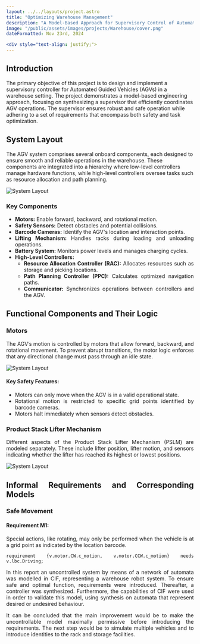 ```yaml
---
layout: ../../layouts/project.astro
title: "Optimizing Warehouse Management"
description: "A Model-Based Approach for Supervisory Control of Automated Guided Vehicles (AGVs)"
image: "/public/assets/images/projects/Warehouse/cover.png"
dateFormatted: Nov 23rd, 2024

<div style="text-align: justify;">
---
```

## Introduction

The primary objective of this project is to design and implement a supervisory controller for Automated Guided Vehicles (AGVs) in a warehouse setting. The project demonstrates a model-based engineering approach, focusing on synthesizing a supervisor that efficiently coordinates AGV operations. The supervisor ensures robust and safe operation while adhering to a set of requirements that encompass both safety and task optimization.

## System Layout

The AGV system comprises several onboard components, each designed to ensure smooth and reliable operations in the warehouse. These components are integrated into a hierarchy where low-level controllers manage hardware functions, while high-level controllers oversee tasks such as resource allocation and path planning.
</div>

<div class="flex justify-center my-8">
  <img 
    src="/assets/images/projects/Warehouse/Syslayout.png" 
    alt="System Layout" 
    class="max-w-full h-auto rounded-lg"
  />
</div>

<div style="text-align: justify;">

### Key Components
- **Motors:** Enable forward, backward, and rotational motion.
- **Safety Sensors:** Detect obstacles and potential collisions.
- **Barcode Cameras:** Identify the AGV's location and interaction points.
- **Lifting Mechanism:** Handles racks during loading and unloading operations.
- **Battery System:** Monitors power levels and manages charging cycles.
- **High-Level Controllers:**
  - **Resource Allocation Controller (RAC):** Allocates resources such as storage and picking locations.
  - **Path Planning Controller (PPC):** Calculates optimized navigation paths.
  - **Communicator:** Synchronizes operations between controllers and the AGV.

## Functional Components and Their Logic

### Motors
The AGV’s motion is controlled by motors that allow forward, backward, and rotational movement. To prevent abrupt transitions, the motor logic enforces that any directional change must pass through an idle state.

</div>

<div class="flex justify-center my-8">
  <img 
    src="/assets/images/projects/Warehouse/Motormodel.png" 
    alt="System Layout" 
    class="max-w-full h-auto rounded-lg"
  />
</div>


<div style="text-align: justify;">

#### Key Safety Features:
- Motors can only move when the AGV is in a valid operational state.
- Rotational motion is restricted to specific grid points identified by barcode cameras.
- Motors halt immediately when sensors detect obstacles.

### Product Stack Lifter Mechanism
Different aspects of the Product Stack Lifter Mechanism (PSLM) are modeled separately. These include lifter position, lifter motion, and sensors indicating whether the lifter has reached its highest or lowest positions.
</div>

<div class="flex justify-center my-8">
  <img 
    src="/assets/images/projects/Warehouse/PSLM.png" 
    alt="System Layout" 
    class="max-w-full h-auto rounded-lg "
  />
</div>

<div style="text-align: justify;">

## Informal Requirements and Corresponding Models

### Safe Movement
#### Requirement M1:
Special actions, like rotating, may only be performed when the vehicle is at a grid point as indicated by the location barcode.

```cif
requirement {v.motor.CW.c_motion, v.motor.CCW.c_motion} needs v.lbc.Driving;
````
In this report an uncontrolled system by means of a network of automata was modelled in CIF, representing a warehouse robot system. To ensure safe and optimal function, requirements were introduced. Thereafter, a controller was synthesized. Furthermore, the capabilities of CIF were used in order to validate this model, using synthesis on automata that represent desired or undesired behaviour. 

It can be concluded that the main improvement would be to make the uncontrollable model maximally permissive before introducing the requirements. The next step would be to simulate multiple vehicles and to introduce identities to the rack and storage facilities.

</div>